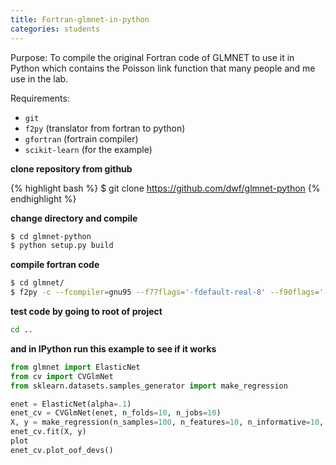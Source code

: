 ```yaml
---
title: Fortran-glmnet-in-python
categories: students
---
```


Purpose: To compile the original Fortran code of GLMNET to use it in Python which contains the Poisson link function that many people and me use in the lab.

Requirements:

- `git`
- `f2py` (translator from fortran to python)
- `gfortran` (fortrain compiler)
- `scikit-learn` (for the example)

**clone repository from github**

{% highlight bash %}
$ git clone https://github.com/dwf/glmnet-python
{% endhighlight %}

**change directory and compile**

```bash
$ cd glmnet-python
$ python setup.py build
```

**compile fortran code**

```bash
$ cd glmnet/
$ f2py -c --fcompiler=gnu95 --f77flags='-fdefault-real-8' --f90flags='-fdefault-real-8' glmnet.pyf glmnet.f
```

**test code by going to root of project**

```bash
cd ..
```

**and in IPython run this example to see if it works**

```python
from glmnet import ElasticNet
from cv import CVGlmNet
from sklearn.datasets.samples_generator import make_regression

enet = ElasticNet(alpha=.1)
enet_cv = CVGlmNet(enet, n_folds=10, n_jobs=10)
X, y = make_regression(n_samples=100, n_features=10, n_informative=10, random_state=0, noise=35)
enet_cv.fit(X, y)
plot
enet_cv.plot_oof_devs()
```
